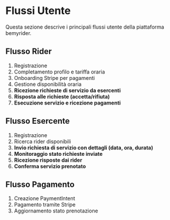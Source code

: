 # Flussi Utente

Questa sezione descrive i principali flussi utente della piattaforma bemyrider.

## Flusso Rider
1. Registrazione
2. Completamento profilo e tariffa oraria
3. Onboarding Stripe per pagamenti
4. Gestione disponibilità oraria
5. **Ricezione richieste di servizio da esercenti**
6. **Risposta alle richieste (accetta/rifiuta)**
7. **Esecuzione servizio e ricezione pagamenti**

## Flusso Esercente
1. Registrazione
2. Ricerca rider disponibili
3. **Invio richiesta di servizio con dettagli (data, ora, durata)**
4. **Monitoraggio stato richieste inviate**
5. **Ricezione risposte dai rider**
6. **Conferma servizio prenotato**

## Flusso Pagamento
1. Creazione PaymentIntent
2. Pagamento tramite Stripe
3. Aggiornamento stato prenotazione
